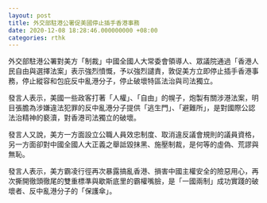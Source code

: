 ```yaml
---
layout: post
title: 外交部駐港公署促美國停止插手香港事務
date: 2020-12-08 18:28:46.000000000 +08:00
categories: rthk
---
```


外交部駐港公署對美方「制裁」中國全國人大常委會領導人、眾議院通過「香港人民自由與選擇法案」表示強烈憤慨，予以強烈譴責，敦促美方立即停止插手香港事務，停止縱容和包庇反中亂港分子，停止破壞特區法治與司法獨立。

發言人表示，美國一些政客打著「人權」、「自由」的幌子，炮製有關涉港法案，明目張膽為涉嫌違法犯罪的反中亂港分子提供「逃生門」、「避難所」，是對國際公認法治精神的褻瀆，對香港司法獨立的破壞。

發言人又說，美方一方面設立公職人員效忠制度、取消違反議會規則的議員資格，另一方面卻對中國全國人大正義之舉詆毀抹黑、施壓制裁，是何等的虛偽、荒謬與無恥。 

發言人表示，美方霸凌行徑再次暴露搞亂香港、損害中國主權安全的險惡用心，再次撕開徹頭徹尾的雙重標準與歇斯底里的霸權嘴臉，是「一國兩制」成功實踐的破壞者、反中亂港分子的「保護傘」。
